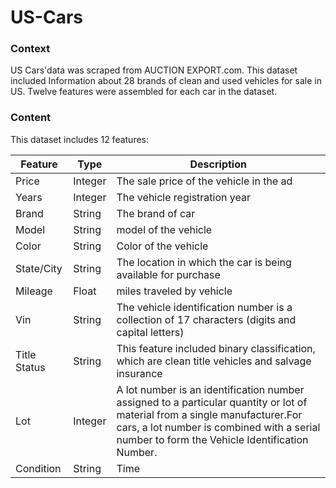 # US-Cars

### Context
US Cars'data was scraped from AUCTION EXPORT.com. This dataset included Information about 28 brands of clean and used vehicles for sale in US. Twelve features were assembled for each car in the dataset.

### Content
This dataset includes 12 features:

| Feature      | Type    | Description                                                                                                                                                                                                                 |
|--------------|---------|-----------------------------------------------------------------------------------------------------------------------------------------------------------------------------------------------------------------------------|
| Price        | Integer | The sale price of the vehicle in the ad                                                                                                                                                                                     |
| Years        | Integer | The vehicle registration year                                                                                                                                                                                               |
| Brand        | String  | The brand of car                                                                                                                                                                                                            |
| Model        | String  | model of the vehicle                                                                                                                                                                                                        |
| Color        | String  | Color of the vehicle                                                                                                                                                                                                        |
| State/City   | String  | The location in which the car is being available for purchase                                                                                                                                                               |
| Mileage      | Float   | miles traveled by vehicle                                                                                                                                                                                                   |
| Vin          | String  | The vehicle identification number is a collection of 17 characters (digits and capital letters)                                                                                                                             |
| Title Status | String  | This feature included binary classification, which are clean title vehicles and salvage insurance                                                                                                                           |
| Lot          | Integer | A lot number is an identification number assigned to a particular quantity or lot of material from a single manufacturer.For cars, a lot number is combined with a serial number to form the Vehicle Identification Number. |
| Condition    | String  | Time                                                                                                                                                                                                                        |
